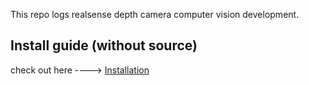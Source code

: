 This repo logs realsense depth camera computer vision development.

## Install guide (without source)

check out here ----> [Installation](https://raw.githubusercontent.com/devshank3/Intel_Realsense_CV/master/installation.md)

